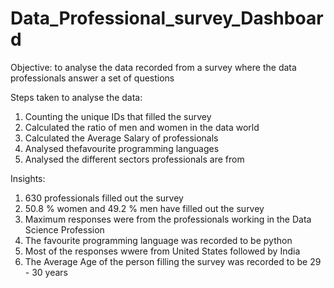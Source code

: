 # Data_Professional_survey_Dashboard

Objective: 
to analyse the data recorded from a survey where the data professionals answer a set of questions

Steps taken to analyse the data: 
1. Counting the unique IDs that filled the survey
2. Calculated the ratio of men and women in the data world
3. Calculated the Average Salary of professionals
4. Analysed thefavourite programming languages
5. Analysed the different sectors professionals are from

Insights:
1. 630 professionals filled out the survey
2. 50.8 % women and 49.2 % men have filled out the survey
3. Maximum responses were from the professionals working in the Data Science Profession
4. The favourite programming language was recorded to be python
5. Most of the responses wwere from United States followed by India
6. The Average Age of the person filling the survey was recorded to be 29 - 30 years
